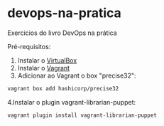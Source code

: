 # devops-na-pratica
Exercícios do livro DevOps na prática

Pré-requisitos:

1. Instalar o [VirtualBox](https://www.virtualbox.org/)
2. Instalar o [Vagrant](https://www.vagrantup.com/)
3. Adicionar ao Vagrant o box "precise32":
```bash
vagrant box add hashicorp/precise32
```
4.Instalar o plugin vagrant-librarian-puppet: 
```bash
vagrant plugin install vagrant-librarian-puppet
```


